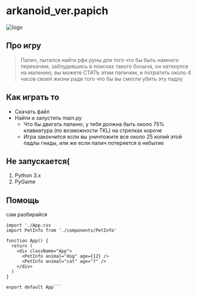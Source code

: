 # arkanoid_ver.papich
![logo](https://i.ytimg.com/vi/nqzRQIaS5bk/sddefault.jpg)
## Про игру
> Папич, пытался найти рфи руны для того что бы быть намного перекачем, заблудившись в поисках такого босыча, он наткнулся на малению, вы можете СТАТЬ этим папичем, и потратить около 4 часов своей жизни ради того что бы вы смогли убить эту падлу

## Как играть то
- Скачать файл
- Найти и запустить main.py
  - Что бы двигать папаню, у тебя должна быть около 75% клавиатура (по возможности TKL) на стрелках короче
  - Игра закончится если вы уничтожите все около 25 копий этой падлы гниды, или же если папич потеряется в небытие

## Не запускается(
1. Python 3.x
2. PyGame

## Помощь
сам разбирайся

```
import './App.css
import PetInfo from './components/PetInfo'

function App() {
  return (
    <div className="App">
      <PetInfo animal="dog" age={12} />
      <PetInfo animal="cat" age="7" />
    </div>
  )
}

export default App```
